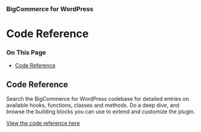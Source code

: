 <h3 class="sub-docs-type" id="bigcommerce-for-wordpress">BigCommerce for WordPress</h3>

# Code Reference

<div class="otp" id="no-index">

### On This Page
- [Code Reference](#code-reference)

</div> 


## Code Reference
Search the BigCommerce for WordPress codebase for detailed entries on available hooks, functions, classes and methods. Do a deep dive, and browse the building blocks you can use to extend and customize the plugin.

[View the code reference here](https://bigcommerce.moderntribe.qa/)

